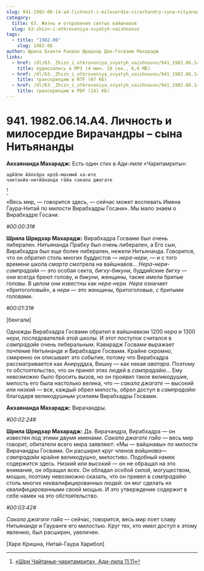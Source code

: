 ```yaml
---
slug: 941-1982-06-14-a4-lichnost-i-miloserdie-virachandry-syna-nityanandy
category:
  title: 63. Жизнь и откровения святых вайшнавов
  slug: 63-zhizn-i-otkroveniya-svyatyh-vaishnavov
tags:
  - title: "1982.06"
    slug: 1982-06
author: Шрила Бхакти Ракшак Шридхар Дев-Госвами Махарадж
links:
  - href: /dl/63._Zhizn_i_otkroveniya_svyatyh_vaishnavov/941_1982.06.14.A4_SridharMj_Lichnost_i_miloserdie_Virachandry--syna_Nitjanandy.mp3
    title: аудиозапись в MP3 (4 мин. 10 сек., 6,6 МБ)
  - href: /dl/63._Zhizn_i_otkroveniya_svyatyh_vaishnavov/941_1982.06.14.A4_SridharMj_Lichnost_i_miloserdie_Virachandry--syna_Nitjanandy.rtf
    title: транскрипцию в RTF (67 КБ)
  - href: /dl/63._Zhizn_i_otkroveniya_svyatyh_vaishnavov/941_1982.06.14.A4_SridharMj_Lichnost_i_miloserdie_Virachandry--syna_Nitjanandy.pdf
    title: транскрипцию в PDF (141 КБ)
---
```


# 941. 1982.06.14.A4. Личность и милосердие Вирачандры – сына Нитьянанды

**Акхаянанда Махарадж:** Есть один стих в Ади-лиле «Чаритамриты»:

    адйа̄пи йа̄н̇ха̄ра кр̣па̄-махима̄ ха-ите
    чаитанйа-нитйа̄нанда га̄йа сакала джагате
[^_ftn1]

«Весь мир, — говорится здесь, — сейчас может воспевать Имена Гаура-Нитай по милости Вирабхадры Госани». Мы мало знаем о Вирабхадре Госани.

*#00:00:31#*

**Шрила Шридхар Махарадж:** Вирабхадра Госвами был очень либерален. Нитьянанда Прабху был очень либерален, а Его сын, Вирабхадра был еще более либерален, нежели Нитьянанда. Говорится, что он обратил столь многих буддистов — *нера-нери*, — и с того времени школа *смарта* смотрела на вайшнавов… *Нера-нери-сампрадайя* — это особая секта, *бигху-бикуни*, буддийские *бигху* — они всегда бреют голову, и *бикуни*, женщины, также имели бритые головы. В целом они известны как *нера-нери. Нера* означает «бритоголовый», а *нери* — это женщины, бритоголовые, с бритыми головами.

*#00:01:31#*

[бенгали]

Однажды Вирабхадра Госвами обратил в вайшнавизм 1200 *нера* и 1300 *нери*, последователей этой школы. И этот поступок считался в *сампрадайе* очень либеральным. Кавирадж Госвами выражает почтение Нитьянанде и Вирабхадре Госвами. Крайне скромно, смиренно он описывает это событие, потому что Вирабхадра рассматривается как Анируддха, Вишну — как некая *аватара*. Поэтому то обстоятельство, что он принял этих людей в *сампрадайю*… Ему невозможно было бросить вызов, но он проявил такое великодушие, милость его была настолько велика, что — *сакала джагате* — высокий или низкий — все, каждый обрел милость, обрел доступ в *сампрадайю* благодаря великодушным усилиям Вирабхадры Госвами.

**Акхаянанда Махарадж:** Вирачандры.

*#00:02:24#*

**Шрила Шридхар Махарадж:** Да. Вирачандра, Вирабхадра — он известен под этими двумя именами. *Сакала джагате га̄йа* — весь мир говорит, обитатели всего мира заявляют: «Мы — вайшнавы» по милости Вирачандры Госвами. Он расширил круг членов *вайшнава*—*сампрадайи* крайне великодушно, милостиво. Подобный намек содержится здесь. Низкий или высокий — он не обращал на это внимание, он обращал всех. Он обладал особой силой, могуществом, мощью, поэтому невозможно сказать, что он привел в *сампрадайю* столь многих неквалифицированных людей: он мог сделать их квалифицированными своей мощью. И это утверждение содержит в себе намек на это обстоятельство.

*#00:03:42#*

*Сакала джагате га̄йа* — сейчас, говорится, весь мир поет славу Нитьянанде и Гауранге его милостью. Круг тех, кто имел доступ к этому явлению, был расширен, увеличен.

[Харе Кришна, Нитай-Гаура Харибол]



[^_ftn1]: [«Шри Чайтанья-чаритамрита», Ади-лила 11.11](../notes/shri-chajtanya-charitamrita-adi-lila/shri-chajtanya-charitamrita-adi-lila-11-11.md)
